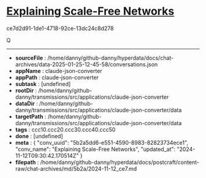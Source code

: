 # [Explaining Scale-Free Networks](https://claude.ai/chat/5b2a5dd6-e551-4590-8983-82823734ece1)

ce7d2d91-1de1-4718-92ce-13dc24c8d278

Q

---

* **sourceFile** : /home/danny/github-danny/hyperdata/docs/chat-archives/data-2025-01-25-12-45-58/conversations.json
* **appName** : claude-json-converter
* **appPath** : claude-json-converter
* **subtask** : [undefined]
* **rootDir** : /home/danny/github-danny/transmissions/src/applications/claude-json-converter
* **dataDir** : /home/danny/github-danny/transmissions/src/applications/claude-json-converter/data
* **targetPath** : /home/danny/github-danny/transmissions/src/applications/claude-json-converter/data
* **tags** : ccc10.ccc20.ccc30.ccc40.ccc50
* **done** : [undefined]
* **meta** : {
  "conv_uuid": "5b2a5dd6-e551-4590-8983-82823734ece1",
  "conv_name": "Explaining Scale-Free Networks",
  "updated_at": "2024-11-12T09:30:42.170514Z"
}
* **filepath** : /home/danny/github-danny/hyperdata/docs/postcraft/content-raw/chat-archives/md/5b2a/2024-11-12_ce7.md
